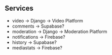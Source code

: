 ## Services

- video -> Django -> Video Platform
- comments -> Supabase?
- moderation -> Django -> Moderation Platform
- notifications -> Firebase?
- history -> Supabase?
- mediastats -> Firebase?
